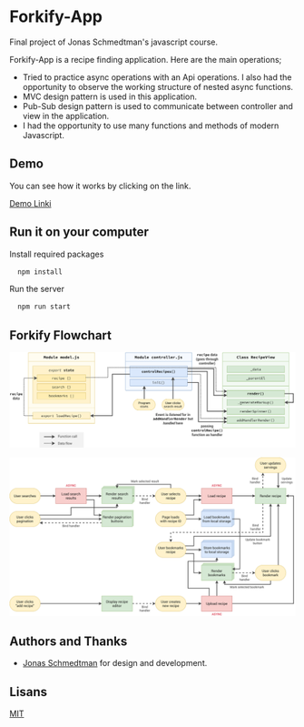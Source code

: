 # Forkify-App

Final project of Jonas Schmedtman's javascript course.

Forkify-App is a recipe finding application. Here are the main operations;

- Tried to practice async operations with an Api operations. I also had the opportunity to observe the working structure of nested async functions.
- MVC design pattern is used in this application.
- Pub-Sub design pattern is used to communicate between controller
  and view in the application.
- I had the opportunity to use many functions and methods of modern Javascript.

## Demo

You can see how it works by clicking on the link.

[Demo Linki](https://forkify-app-mmozmen.netlify.app/)

## Run it on your computer

Install required packages

```bash
  npm install
```

Run the server

```bash
  npm run start
```

## Forkify Flowchart

![forkify-architecture-recipe-loading](/forkify-architecture-recipe-loading.png)

![forkify-flowchart](/forkify-flowchart-part-3.png)

## Authors and Thanks

- [Jonas Schmedtman](https://twitter.com/jonasschmedtman) for design and development.

## Lisans

[MIT](https://choosealicense.com/licenses/mit/)
